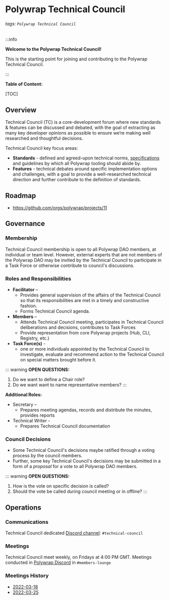 # Polywrap Technical Council 

###### tags: `Polywrap Technical Council`
:::info

**Welcome to the Polywrap Technical Council!**

This is the starting point for joining and contributing to the Polywrap Technical Council. 

:::

**Table of Content:**

[TOC]

## Overview
Technical Council (TC) is a core-development forum where new standards & features can be discussed and debated, with the goal of extracting as many key developer opinions as possible to ensure we’re making well researched and thoughtful decisions. 

Technical Council key focus areas:

- **Standards** - defined and agreed-upon technical norms, [specifications](https://github.com/polywrap/specification) and guidelines by which all Polywrap tooling should abide by. 
- **Features** - technical debates around specific implementation options and challenges, with a goal to provide a well-researched technical direction and further contribute to the definition of standards.  

## Roadmap
* https://github.com/orgs/polywrap/projects/11

## Governance 

### Membership 
Technical Council membership is open to all Polywrap DAO members, at individual or team level. However, external experts that are not members of the Polywrap DAO may be invited by the Technical Council to participate in a Task Force or otherwise contribute to council's discussions. 

### Roles and Responsibilities 

* **Facilitator** –
    * Provides general supervision of the affairs of the Technical Council so that its responsibilities are met in a timely and constructive fashion.
    * Forms Technical Council agenda.
* **Members** –
    * Attends Technical Council meeting, participates in Technical Council deliberations and decisions, contributes to Task Forces 
    * Provide representation from core Polywrap projects (Hub, CLI, Registry, etc.) 
* **Task Force(s)** - 
    * one or more individuals appointed by the Technical Council to investigate, evaluate and recommend action to the Technical Council on special matters brought before it.

::: warning
**OPEN QUESTIONS:** 
1. Do we want to define a Chair role?
2. Do we want want to name representative members?
:::

**Additional Roles:**
* Secretary –
    * Prepares meeting agendas, records and distribute the minutes, provides reports 
* Technical Writer - 
    * Prepares Technical Council documentation

### Council Decisions
* Some Technical Council's decisions maybe ratified through a voting process by the council members. 
* Further, some key Technical Council's decisions may be submitted in a form of a *proposal* for a vote to all Polywrap DAO members.

::: warning
**OPEN QUESTIONS:** 
1. How is the vote on specific decision is called?
2. Should the vote be called during council meeting or in offline? 
:::


## Operations

### Communications
Technical Council dedicated [Discord channel](https://discord.gg/Ntavqc8g): `#technical-council`

### Meetings  
Technical Council meet weekly, on Fridays at 4:00 PM GMT. Meetings conducted in [Polywrap Discord](https://discord.com/invite/h3TcGatc) in `#members-lounge`

### Meetings History

* [2022-03-18](meetings/2022-03-18.md)
* [2022-03-25](meetings/2022-03-25.md)











